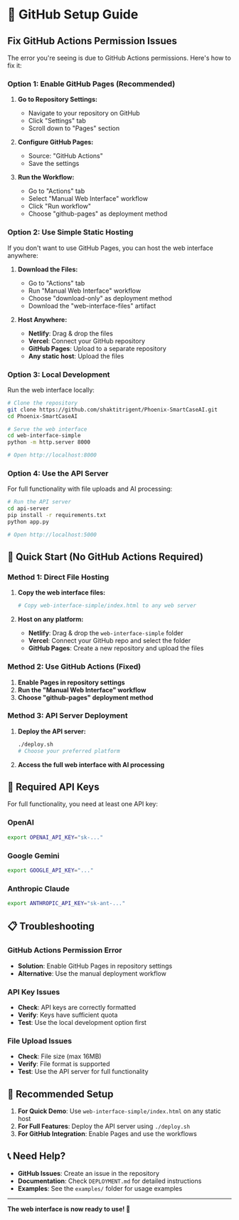 # 🔧 GitHub Setup Guide

## Fix GitHub Actions Permission Issues

The error you're seeing is due to GitHub Actions permissions. Here's how to fix it:

### Option 1: Enable GitHub Pages (Recommended)

1. **Go to Repository Settings:**
   - Navigate to your repository on GitHub
   - Click "Settings" tab
   - Scroll down to "Pages" section

2. **Configure GitHub Pages:**
   - Source: "GitHub Actions"
   - Save the settings

3. **Run the Workflow:**
   - Go to "Actions" tab
   - Select "Manual Web Interface" workflow
   - Click "Run workflow"
   - Choose "github-pages" as deployment method

### Option 2: Use Simple Static Hosting

If you don't want to use GitHub Pages, you can host the web interface anywhere:

1. **Download the Files:**
   - Go to "Actions" tab
   - Run "Manual Web Interface" workflow
   - Choose "download-only" as deployment method
   - Download the "web-interface-files" artifact

2. **Host Anywhere:**
   - **Netlify**: Drag & drop the files
   - **Vercel**: Connect your GitHub repository
   - **GitHub Pages**: Upload to a separate repository
   - **Any static host**: Upload the files

### Option 3: Local Development

Run the web interface locally:

```bash
# Clone the repository
git clone https://github.com/shaktitrigent/Phoenix-SmartCaseAI.git
cd Phoenix-SmartCaseAI

# Serve the web interface
cd web-interface-simple
python -m http.server 8000

# Open http://localhost:8000
```

### Option 4: Use the API Server

For full functionality with file uploads and AI processing:

```bash
# Run the API server
cd api-server
pip install -r requirements.txt
python app.py

# Open http://localhost:5000
```

## 🚀 Quick Start (No GitHub Actions Required)

### Method 1: Direct File Hosting

1. **Copy the web interface files:**
   ```bash
   # Copy web-interface-simple/index.html to any web server
   ```

2. **Host on any platform:**
   - **Netlify**: Drag & drop the `web-interface-simple` folder
   - **Vercel**: Connect your GitHub repo and select the folder
   - **GitHub Pages**: Create a new repository and upload the files

### Method 2: Use GitHub Actions (Fixed)

1. **Enable Pages in repository settings**
2. **Run the "Manual Web Interface" workflow**
3. **Choose "github-pages" deployment method**

### Method 3: API Server Deployment

1. **Deploy the API server:**
   ```bash
   ./deploy.sh
   # Choose your preferred platform
   ```

2. **Access the full web interface with AI processing**

## 🔑 Required API Keys

For full functionality, you need at least one API key:

### OpenAI
```bash
export OPENAI_API_KEY="sk-..."
```

### Google Gemini
```bash
export GOOGLE_API_KEY="..."
```

### Anthropic Claude
```bash
export ANTHROPIC_API_KEY="sk-ant-..."
```

## 📋 Troubleshooting

### GitHub Actions Permission Error
- **Solution**: Enable GitHub Pages in repository settings
- **Alternative**: Use the manual deployment workflow

### API Key Issues
- **Check**: API keys are correctly formatted
- **Verify**: Keys have sufficient quota
- **Test**: Use the local development option first

### File Upload Issues
- **Check**: File size (max 16MB)
- **Verify**: File format is supported
- **Test**: Use the API server for full functionality

## 🎯 Recommended Setup

1. **For Quick Demo**: Use `web-interface-simple/index.html` on any static host
2. **For Full Features**: Deploy the API server using `./deploy.sh`
3. **For GitHub Integration**: Enable Pages and use the workflows

## 📞 Need Help?

- **GitHub Issues**: Create an issue in the repository
- **Documentation**: Check `DEPLOYMENT.md` for detailed instructions
- **Examples**: See the `examples/` folder for usage examples

---

**The web interface is now ready to use! 🎉**
